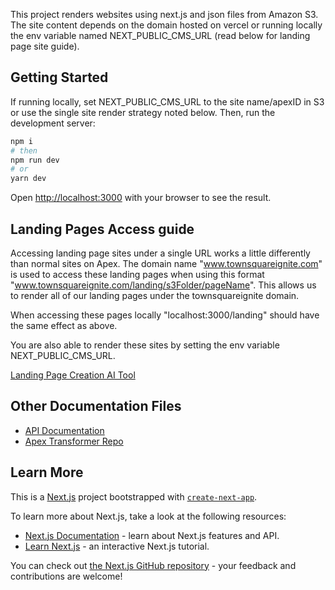 This project renders websites using next.js and json files from Amazon S3. The site content depends on the domain hosted on vercel or running locally the env variable named NEXT_PUBLIC_CMS_URL (read below for landing page site guide).

## Getting Started

If running locally, set NEXT_PUBLIC_CMS_URL to the site name/apexID in S3 or use the single site render strategy noted below.
Then, run the development server:

```bash
npm i
# then
npm run dev
# or
yarn dev
```

Open [http://localhost:3000](http://localhost:3000) with your browser to see the result.

## Landing Pages Access guide

Accessing landing page sites under a single URL works a little differently than normal sites on Apex. The domain name "www.townsquareignite.com" is used to access these landing pages when using this format "www.townsquareignite.com/landing/s3Folder/pageName". This allows us to render all of our landing pages under the townsquareignite domain.

When accessing these pages locally "localhost:3000/landing" should have the same effect as above.

You are also able to render these sites by setting the env variable NEXT_PUBLIC_CMS_URL.

[Landing Page Creation AI Tool](https://www.townsquareignite.ai/)

## Other Documentation Files

-   [API Documentation](/app/api/README.md)
-   [Apex Transformer Repo](https://github.com/townsquare-interactive/next-gen-transformer)

## Learn More

This is a [Next.js](https://nextjs.org/) project bootstrapped with [`create-next-app`](https://github.com/vercel/next.js/tree/canary/packages/create-next-app).

To learn more about Next.js, take a look at the following resources:

-   [Next.js Documentation](https://nextjs.org/docs) - learn about Next.js features and API.
-   [Learn Next.js](https://nextjs.org/learn) - an interactive Next.js tutorial.

You can check out [the Next.js GitHub repository](https://github.com/vercel/next.js/) - your feedback and contributions are welcome!
